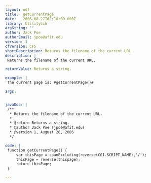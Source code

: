 ```yaml
---
layout: udf
title:  getCurrentPage
date:   2006-08-27T02:10:09.000Z
library: UtilityLib
argString: ""
author: Jack Poe
authorEmail: jpoe@afit.edu
version: 1
cfVersion: CF5
shortDescription: Returns the filename of the current URL.
description: |
 Returns the filename of the current URL.

returnValue: Returns a string.

example: |
 The current page is: #getCurrentPage()#

args:


javaDoc: |
 /**
  * Returns the filename of the current URL.
  * 
  * @return Returns a string. 
  * @author Jack Poe (jpoe@afit.edu) 
  * @version 1, August 26, 2006 
  */

code: |
 function getCurrentPage() {
     var thisPage = spanExcluding(reverse(CGI.SCRIPT_NAME),'/');
     thisPage = reverse(thispage);
     return thisPage;
 }

---
```


